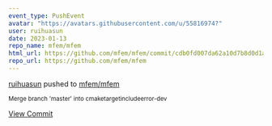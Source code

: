 ```yaml
---
event_type: PushEvent
avatar: "https://avatars.githubusercontent.com/u/55816974?"
user: ruihuasun
date: 2023-01-13
repo_name: mfem/mfem
html_url: https://github.com/mfem/mfem/commit/cdb0fd007da62a10d7b8d0d1a924b06f1012a2c6
repo_url: https://github.com/mfem/mfem
---
```


<a href='https://github.com/ruihuasun' target='_blank'>ruihuasun</a> pushed to <a href='https://github.com/mfem/mfem' target='_blank'>mfem/mfem</a>

<small>Merge branch 'master' into cmaketargetincludeerror-dev</small>

<a href='https://github.com/mfem/mfem/commit/cdb0fd007da62a10d7b8d0d1a924b06f1012a2c6' target='_blank'>View Commit</a>